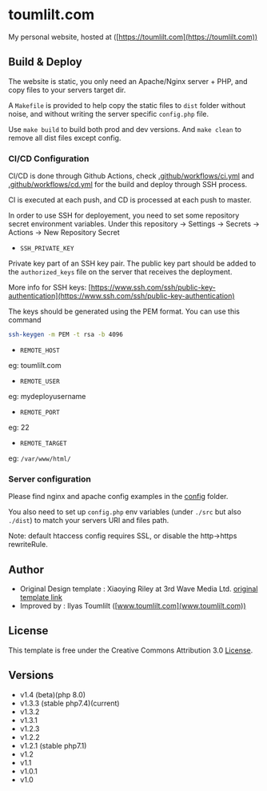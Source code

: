 # toumlilt.com

My personal website,
hosted at ([https://toumlilt.com](https://toumlilt.com))

## Build & Deploy

The website is static, you only need an Apache/Nginx server + PHP, and copy files to your servers target dir.

A `Makefile` is provided to help copy the static files to `dist` folder without noise, and without writing the server specific `config.php` file.

Use `make build` to build both prod and dev versions.
And `make clean` to remove all dist files except config.

### CI/CD Configuration

CI/CD is done through Github Actions,
check [.github/workflows/ci.yml](./.github/workflows/ci.yml)
and [.github/workflows/cd.yml](./.github/workflows/cd.yml)
for the build and deploy through SSH process.

CI is executed at each push, and CD is processed at each push to master.

In order to use SSH for deployement, you need to set some repository secret environment variables.
Under this repository -> Settings -> Secrets -> Actions -> New Repository Secret

- `SSH_PRIVATE_KEY`

Private key part of an SSH key pair. The public key part should be added to the `authorized_keys` file on the server that receives the deployment.

More info for SSH keys: [https://www.ssh.com/ssh/public-key-authentication](https://www.ssh.com/ssh/public-key-authentication)

The keys should be generated using the PEM format. You can use this command

```bash
ssh-keygen -m PEM -t rsa -b 4096
```

- `REMOTE_HOST`

eg: toumlilt.com

- `REMOTE_USER`

eg: mydeployusername

- `REMOTE_PORT`

eg: 22

- `REMOTE_TARGET`

eg: `/var/www/html/`

### Server configuration

Please find nginx and apache config examples in the [config](./config) folder.

You also need to set up `config.php` env variables (under `./src` but also `./dist`) to match your servers URI and files path.

Note: default htaccess config requires SSL, or disable the http->https rewriteRule.

## Author

- Original Design template : Xiaoying Riley at 3rd Wave Media Ltd. [original template link](http://themes.3rdwavemedia.com/)
- Improved by : Ilyas Toumlilt ([www.toumlilt.com](www.toumlilt.com))

## License

This template is free under the Creative Commons Attribution 3.0 [License](https://creativecommons.org/licenses/by/3.0/).

## Versions

- v1.4 (beta)(php 8.0)
- v1.3.3 (stable php7.4)(current)
- v1.3.2
- v1.3.1
- v1.2.3
- v1.2.2
- v1.2.1 (stable php7.1)
- v1.2
- v1.1
- v1.0.1
- v1.0
